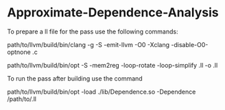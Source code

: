 # Approximate-Dependence-Analysis

To prepare a ll file for the pass use the following commands:
 
 path/to/llvm/build/bin/clang -g -S -emit-llvm -O0 -Xclang -disable-O0-optnone <filename>.c

 path/to/llvm/build/bin/opt -S -mem2reg -loop-rotate -loop-simplify <filename>.ll -o <optimized-filename>.ll

To run the pass after building use the command

 path/to/llvm/build/bin/opt -load ./lib/Dependence.so -Dependence /path/to/<optimized-filename>.ll
